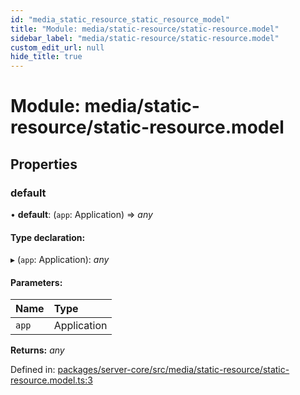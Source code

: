 ```yaml
---
id: "media_static_resource_static_resource_model"
title: "Module: media/static-resource/static-resource.model"
sidebar_label: "media/static-resource/static-resource.model"
custom_edit_url: null
hide_title: true
---
```


# Module: media/static-resource/static-resource.model

## Properties

### default

• **default**: (`app`: Application) => *any*

#### Type declaration:

▸ (`app`: Application): *any*

#### Parameters:

| Name | Type |
| :------ | :------ |
| `app` | Application |

**Returns:** *any*

Defined in: [packages/server-core/src/media/static-resource/static-resource.model.ts:3](https://github.com/xr3ngine/xr3ngine/blob/7e8e151f1/packages/server-core/src/media/static-resource/static-resource.model.ts#L3)
